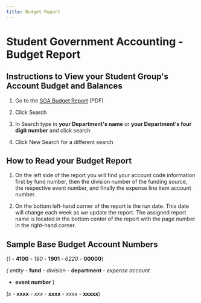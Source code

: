 ```yaml
---
title: Budget Report
---
```


# Student Government Accounting - Budget Report

## Instructions to View your Student Group's Account Budget and Balances

1. Go to the [SGA Budget Report](../funding/sga/2019-07-29_.PDF)
(PDF)

2. Click Search

3. In Search type in **your Department's name** or **your
Department's four digit number** and click search

4. Click New Search for a different search



## How to Read your Budget Report

1. On the left side of the report you will find your account code
information first by fund number, then the division number of the
funding source, the respective event number, and finally the expense
line item account number.

2. On the bottom left-hand corner of the report is the run date.
This date will change each week as we update the report. The assigned
report name is located in the bottom center of the report with the page
number in the right-hand corner.



## Sample Base Budget Account Numbers

(*1* - **4100** - *190* - **1901** - *6220* - **00000**)

*( entity* - **fund** - *division* - **department** - *expense account*
- **event number** )

(*x* - **xxxx** - *xxx* - **xxxx** - *xxxx* - **xxxxx**)

